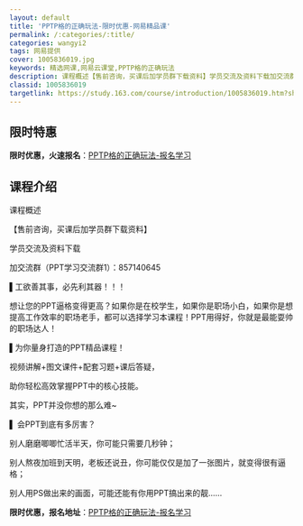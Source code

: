 ```yaml
---
layout: default
title: 'PPTP格的正确玩法-限时优惠-网易精品课'
permalink: /:categories/:title/
categories: wangyi2
tags: 网易提供
cover: 1005836019.jpg
keywords: 精选网课,网易云课堂,PPTP格的正确玩法
description: 课程概述【售前咨询，买课后加学员群下载资料】学员交流及资料下载加交流群（PPT学习交流群1）：857140645▌工欲善
classid: 1005836019
targetlink: https://study.163.com/course/introduction/1005836019.htm?share=1&shareId=1025206652&utm_campaign=share&utm_medium=iphoneShare&utm_source=&utm_u=1025206652
---
```


## 限时特惠

**限时优惠，火速报名**：[PPTP格的正确玩法-报名学习](https://study.163.com/course/introduction/1005836019.htm?share=1&shareId=1025206652&utm_campaign=share&utm_medium=iphoneShare&utm_source=&utm_u=1025206652)

## 课程介绍

课程概述

【售前咨询，买课后加学员群下载资料】

学员交流及资料下载

加交流群（PPT学习交流群1）：857140645



▌工欲善其事，必先利其器！！！

想让您的PPT逼格变得更高？如果你是在校学生，如果你是职场小白，如果你是想提高工作效率的职场老手，都可以选择学习本课程！PPT用得好，你就是最能耍帅的职场达人！





▌为你量身打造的PPT精品课程！

视频讲解+图文课件+配套习题+课后答疑，

助你轻松高效掌握PPT中的核心技能。

其实，PPT并没你想的那么难~



▌ 会PPT到底有多厉害？

别人磨磨唧唧忙活半天，你可能只需要几秒钟；

别人熬夜加班到天明，老板还说丑，你可能仅仅是加了一张图片，就变得很有逼格；

别人用PS做出来的画面，可能还能有你用PPT搞出来的靓……

**限时优惠，报名地址**：[PPTP格的正确玩法-报名学习](https://study.163.com/course/introduction/1005836019.htm?share=1&shareId=1025206652&utm_campaign=share&utm_medium=iphoneShare&utm_source=&utm_u=1025206652)

